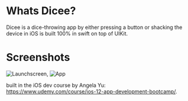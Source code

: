 # Whats Dicee?
 Dicee is a dice-throwing app by either pressing a button or shacking the device in iOS is built 100% in swift on top of UIKit. 

# Screenshots
![Launchscreen](https://user-images.githubusercontent.com/60990368/88097568-a318cb00-cb98-11ea-9e6e-6f9c9a00e668.png), ![App](https://user-images.githubusercontent.com/60990368/88097572-a4e28e80-cb98-11ea-8469-5b794b8cadba.png)

built in the iOS dev course by Angela Yu: https://www.udemy.com/course/ios-12-app-development-bootcamp/.
